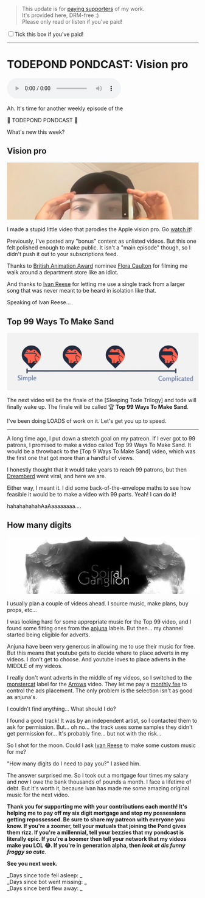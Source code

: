 > This update is for [paying supporters](https://patreon.com/TodePond) of my work.<br>
> It's provided here, DRM-free :)<br>
> Please only read or listen if you've paid!

<input id="paid-checkbox" type="checkbox"><label for="paid-checkbox">Tick this box if you've paid!</label>

<script>
  const key = 'pondcast/paid'
  const paid = localStorage.getItem(key)
  const checkbox = document.getElementById('paid-checkbox')
  if (paid) {
    checkbox.checked = true
  }
  checkbox.addEventListener('change', () => {
    if (checkbox.checked) {
      localStorage.setItem(key, 'true')
    } else {
      localStorage.removeItem(key)
    }
  })
</script>

<hr>

# TODEPOND PONDCAST: Vision pro

<audio controls>
  <source src="1.m4a" type="audio/x-m4a">
</audio>

Ah. It's time for another weekly episode of the

🐸 TODEPOND PONDCAST 🐸

What's new this week?

## Vision pro

![vision pro](1.png)

I made a stupid little video that parodies the Apple vision pro. Go [watch it](https://youtu.be/QRKnrFEjDF0)!

Previously, I've posted any "bonus" content as unlisted videos. But this one felt polished enough to make public. It isn't a "main episode" though, so I didn't push it out to your subscriptions feed.

Thanks to [British Animation Award](https://www.britishanimationawards.com/baa-2024-nominations/) nominee [Flora Caulton](https://floracaulton.com/) for filming me walk around a department store like an idiot.

And thanks to [Ivan Reese](https://ivanish.ca/) for letting me use a single track from a larger song that was never meant to be heard in isolation like that.

Speaking of Ivan Reese...

## Top 99 Ways To Make Sand

![top 99 ways to make sand](2.png)

The next video will be the finale of the [Sleeping Tode Trilogy] and tode will finally wake up. The finale will be called 🏆 **Top 99 Ways To Make Sand**.

I've been doing LOADS of work on it. Let's get you up to speed.

<hr />

A long time ago, I put down a stretch goal on my patreon. If I ever got to 99 patrons, I promised to make a video called Top 99 Ways To Make Sand. It would be a throwback to the [Top 9 Ways To Make Sand] video, which was the first one that got more than a handful of views.

I honestly thought that it would take years to reach 99 patrons, but then [Dreamberd](https://github.com/TodePond/DreamBerd) went viral, and here we are.

Either way, I meant it. I did some back-of-the-envelope maths to see how feasible it would be to make a video with 99 parts. Yeah! I can do it!

hahahahahahAaAaaaaaaaa....

## How many digits

![how many digits](3.png)

I usually plan a couple of videos ahead. I source music, make plans, buy props, etc...

I was looking hard for some appropriate music for the Top 99 video, and I found some fitting ones from the [anjuna](https://anjunadeep.com/gb) labels. But then... my channel started being eligible for adverts.

Anjuna have been very generous in allowing me to use their music for free. But this means that youtube gets to decide where to place adverts in my videos. I don't get to choose. And youtube loves to place adverts in the MIDDLE of my videos.

I really don't want adverts in the middle of my videos, so I switched to the [monstercat](https://www.monstercat.com/) label for the [Arrows](https://www.youtube.com/watch?v=DNBKdU6XrLY) video. They let me pay a [monthly fee](https://www.monstercat.com/gold) to control the ads placement. The only problem is the selection isn't as good as anjuna's.

I couldn't find anything... What should I do?

I found a good track! It was by an independent artist, so I contacted them to ask for permission. But... oh no... the track uses some samples they didn't get permission for... It's probably fine... but not with the risk...

So I shot for the moon. Could I ask [Ivan Reese](https://ivanish.ca/) to make some custom music for me?

"How many digits do I need to pay you?" I asked him.

The answer surprised me. So I took out a mortgage four times my salary and now I owe the bank thousands of pounds a month. I face a lifetime of debt. But it's worth it, because Ivan has made me some amazing original music for the next video.

**Thank you for supporting me with your contributions each month! It's helping me to pay off my six digit mortgage and stop my possessions getting repossessed. Be sure to share my patreon with everyone you know. If you're a zoomer, tell your mutuals that joining the Pond gives them rizz. If you're a millennial, tell your bezzies that my pondcast is literally epic. If you're a boomer then tell your network that my videos make you LOL 😂. If you're in generation alpha, then _look at dis funny froggy so cute_**.

**See you next week.**

_Days since tode fell asleep: _<br>
_Days since bot went missing: _<br>
_Days since berd flew away: _
